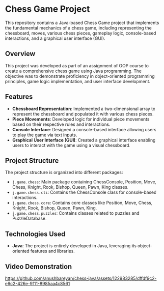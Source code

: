 # Chess Game Project

This repository contains a Java-based Chess Game project that implements the fundamental mechanics of a chess game, including representing the chessboard, moves, various chess pieces, gameplay logic, console-based interactions, and a graphical user interface (GUI).

## Overview

This project was developed as part of an assignment of OOP course to create a comprehensive chess game using Java programming. The objective was to demonstrate proficiency in object-oriented programming principles, game logic implementation, and user interface development.

## Features

- **Chessboard Representation**: Implemented a two-dimensional array to represent the chessboard and populated it with various chess pieces.
- **Piece Movements**: Developed logic for individual piece movements based on their respective rules and interactions.
- **Console Interface**: Designed a console-based interface allowing users to play the game via text inputs.
- **Graphical User Interface (GUI)**: Created a graphical interface enabling users to interact with the game using a visual chessboard.

## Project Structure

The project structure is organized into different packages:

- `j.game.chess`: Main package containing ChessConsole, Position, Move, Chess, Knight, Rook, Bishop, Queen, Pawn, King classes.
- `j.game.chess.cli`: Contains the ChessConsole class for console-based interactions.
- `j.game.chess.core`: Contains core classes like Position, Move, Chess, Knight, Rook, Bishop, Queen, Pawn, King.
- `j.game.chess.puzzles`: Contains classes related to puzzles and PuzzleDatabase.

## Technologies Used

- **Java**: The project is entirely developed in Java, leveraging its object-oriented features and libraries.

## Video Demonstration

https://github.com/anushbareyan/chess-java/assets/122983285/dffdf9c2-e6c2-426e-9f11-8985aa4c8561

